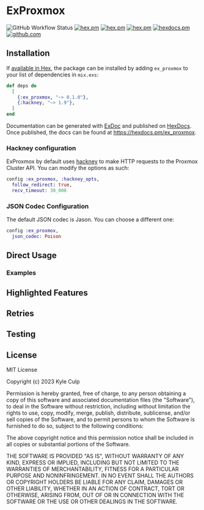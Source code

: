 # ExProxmox

<!-- MDOC !-->

![GitHub Workflow Status](https://img.shields.io/github/workflow/status/ex-proxmox/ex_proxmox/on-push)
[![hex.pm](https://img.shields.io/hexpm/v/ex_proxmox.svg)](https://hex.pm/packages/ex_proxmox)
[![hex.pm](https://img.shields.io/hexpm/dt/ex_proxmox.svg)](https://hex.pm/packages/ex_proxmox)
[![hex.pm](https://img.shields.io/hexpm/l/ex_proxmox.svg)](https://hex.pm/packages/ex_proxmox)
[![hexdocs.pm](https://img.shields.io/badge/hexdocs-release-lightgreen.svg)](https://hexdocs.pm/ex_proxmox)
[![github.com](https://img.shields.io/github/last-commit/ex-proxmox/ex_proxmox.svg)](https://github.com/ex-proxmox/ex_proxmox/commits/master)

## Installation

If [available in Hex](https://hex.pm/docs/publish), the package can be installed
by adding `ex_proxmox` to your list of dependencies in `mix.exs`:

```elixir
def deps do
  [
    {:ex_proxmox, "~> 0.1.0"},
    {:hackney, "~> 1.9"},
  ]
end
```

Documentation can be generated with [ExDoc](https://github.com/elixir-lang/ex_doc)
and published on [HexDocs](https://hexdocs.pm). Once published, the docs can
be found at <https://hexdocs.pm/ex_proxmox>.

### Hackney configuration

ExProxmox by default uses [hackney](https://github.com/benoitc/hackney) to make
HTTP requests to the Proxmox Cluster API. You can modify the options as such:

```elixir
config :ex_proxmox, :hackney_opts,
  follow_redirect: true,
  recv_timeout: 30_000
```



### JSON Codec Configuration

The default JSON codec is Jason.  You can choose a different one:

```elixir
config :ex_proxmox,
  json_codec: Poison
```
## Direct Usage

### Examples

## Highlighted Features

## Retries


## Testing



## License

MIT License

Copyright (c) 2023 Kyle Culp

Permission is hereby granted, free of charge, to any person obtaining a copy
of this software and associated documentation files (the "Software"), to deal
in the Software without restriction, including without limitation the rights
to use, copy, modify, merge, publish, distribute, sublicense, and/or sell
copies of the Software, and to permit persons to whom the Software is
furnished to do so, subject to the following conditions:

The above copyright notice and this permission notice shall be included in all
copies or substantial portions of the Software.

THE SOFTWARE IS PROVIDED "AS IS", WITHOUT WARRANTY OF ANY KIND, EXPRESS OR
IMPLIED, INCLUDING BUT NOT LIMITED TO THE WARRANTIES OF MERCHANTABILITY,
FITNESS FOR A PARTICULAR PURPOSE AND NONINFRINGEMENT. IN NO EVENT SHALL THE
AUTHORS OR COPYRIGHT HOLDERS BE LIABLE FOR ANY CLAIM, DAMAGES OR OTHER
LIABILITY, WHETHER IN AN ACTION OF CONTRACT, TORT OR OTHERWISE, ARISING FROM,
OUT OF OR IN CONNECTION WITH THE SOFTWARE OR THE USE OR OTHER DEALINGS IN THE
SOFTWARE.